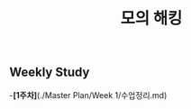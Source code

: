 <div align="center">
  <h1> 모의 해킹 </h1>
  <br />
</div>

## Weekly Study

-**[1주차]**(./Master Plan/Week 1/수업정리.md)<br />

